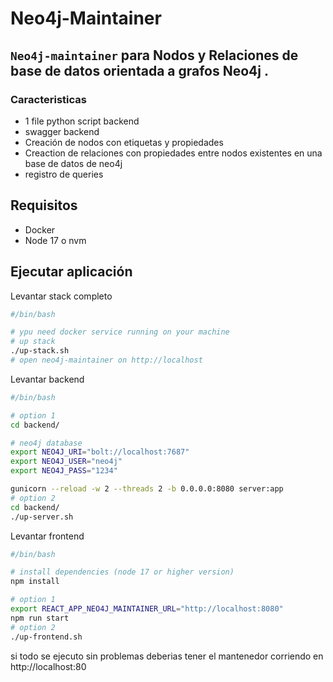 # Neo4j-Maintainer

## `Neo4j-maintainer` para Nodos y Relaciones de base de datos orientada a grafos Neo4j .

### Caracteristicas

* 1 file python script backend
* swagger backend
* Creación de nodos con etiquetas y propiedades
* Creaction de relaciones con propiedades entre nodos existentes en una base de datos de neo4j
* registro de queries 


## Requisitos

* Docker
* Node 17 o nvm 



## Ejecutar aplicación

Levantar stack completo

```bash
#/bin/bash

# ypu need docker service running on your machine 
# up stack
./up-stack.sh
# open neo4j-maintainer on http://localhost

```

Levantar backend 

```bash
#/bin/bash

# option 1
cd backend/

# neo4j database 
export NEO4J_URI="bolt://localhost:7687"
export NEO4J_USER="neo4j"
export NEO4J_PASS="1234"

gunicorn --reload -w 2 --threads 2 -b 0.0.0.0:8080 server:app
# option 2
cd backend/
./up-server.sh

```

Levantar frontend

```bash
#/bin/bash

# install dependencies (node 17 or higher version)
npm install

# option 1 
export REACT_APP_NEO4J_MAINTAINER_URL="http://localhost:8080"
npm run start
# option 2
./up-frontend.sh

```

si todo se ejecuto sin problemas deberias tener el mantenedor corriendo en http://localhost:80
